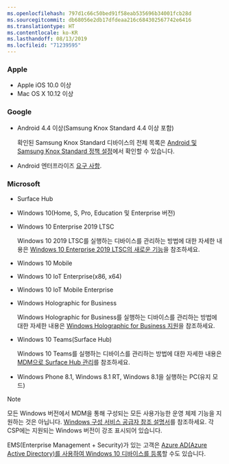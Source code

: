 ```yaml
---
ms.openlocfilehash: 797d1c66c50bed91f58eab535696b34001fcb28d
ms.sourcegitcommit: db68056e2db17dfdeaa216c684302567742e6416
ms.translationtype: HT
ms.contentlocale: ko-KR
ms.lasthandoff: 08/13/2019
ms.locfileid: "71239595"
---
```



### <a name="apple"></a>Apple
- Apple iOS 10.0 이상
- Mac OS X 10.12 이상

### <a name="google"></a>Google
- Android 4.4 이상(Samsung Knox Standard 4.4 이상 포함)

  확인된 Samsung Knox Standard 디바이스의 전체 목록은 [Android 및 Samsung Knox Standard 정책 설정](/intune/supported-devices-browsers#supported-samsung-knox-standard-devices)에서 확인할 수 있습니다.


- Android 엔터프라이즈 [요구 사항](https://support.google.com/work/android/answer/6174145?hl=en).

### <a name="microsoft"></a>Microsoft

- Surface Hub
- Windows 10(Home, S, Pro, Education 및 Enterprise 버전)
- Windows 10 Enterprise 2019 LTSC

  Windows 10 2019 LTSC를 실행하는 디바이스를 관리하는 방법에 대한 자세한 내용은 [Windows 10 Enterprise 2019 LTSC의 새로운 기능](https://docs.microsoft.com/en-us/windows/whats-new/ltsc/whats-new-windows-10-2019)을 참조하세요.
  
- Windows 10 Mobile
- Windows 10 IoT Enterprise(x86, x64)
- Windows 10 IoT Mobile Enterprise
- Windows Holographic for Business

  Windows Holographic for Business를 실행하는 디바이스를 관리하는 방법에 대한 자세한 내용은 [Windows Holographic for Business 지원](../windows-holographic-for-business.md)을 참조하세요.

- Windows 10 Teams(Surface Hub)

   Windows 10 Teams를 실행하는 디바이스를 관리하는 방법에 대한 자세한 내용은 [MDM으로 Surface Hub 관리](https://docs.microsoft.com/en-us/surface-hub/manage-settings-with-mdm-for-surface-hub)를 참조하세요.
- Windows Phone 8.1, Windows 8.1 RT, Windows 8.1을 실행하는 PC(유지 모드)

> [!NOTE]
> 모든 Windows 버전에서 MDM을 통해 구성되는 모든 사용가능한 운영 체제 기능을 지원하는 것은 아닙니다. [Windows 구성 서비스 공급자 참조 설명서](https://docs.microsoft.com/windows/configuration/provisioning-packages/how-it-pros-can-use-configuration-service-providers)를 참조하세요. 각 CSP에는 지원되는 Windows 버전이 강조 표시되어 있습니다.

EMS(Enterprise Management + Security)가 있는 고객은 [Azure AD(Azure Active Directory)를 사용하여 Windows 10 디바이스를 등록](/intune/windows-enroll)할 수도 있습니다.


